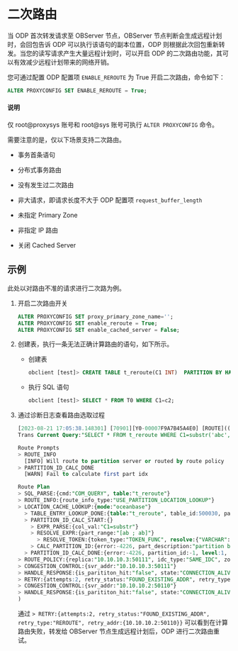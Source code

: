 # 二次路由

当 ODP 首次转发请求至 OBServer 节点，OBServer 节点判断会生成远程计划时，会回包告诉 ODP 可以执行该语句的副本位置，ODP 则根据此次回包重新转发。当您的读写请求产生大量远程计划时，可以开启 ODP 的二次路由功能，其可以有效减少远程计划带来的网络开销。

您可通过配置 ODP 配置项 `ENABLE_REROUTE` 为 True 开启二次路由，命令如下：

```sql
ALTER PROXYCONFIG SET ENABLE_REROUTE = True;
```

<main id="notice" type='explain'>
   <h4>说明</h4>
   <p>仅 root@proxysys 账号和 root@sys 账号可执行 <code>ALTER PROXYCONFIG</code> 命令。</p>
</main>

需要注意的是，仅以下场景支持二次路由。

* 事务首条语句

* 分布式事务路由

* 没有发生过二次路由

* 非大请求，即请求长度不大于 ODP 配置项 `request_buffer_length`

* 未指定 Primary Zone

* 非指定 IP 路由

* 关闭 Cached Server

## 示例

此处以对路由不准的请求进行二次路为例。

1. 开启二次路由开关

   ```sql
   ALTER PROXYCONFIG SET proxy_primary_zone_name='';
   ALTER PROXYCONFIG SET enable_reroute = True;
   ALTER PROXYCONFIG SET enable_cached_server = False;
   ```

2. 创建表，执行一条无法正确计算路由的语句，如下所示。

   * 创建表

     ```sql
     obclient [test]> CREATE TABLE t_reroute(C1 INT)  PARTITION BY HASH(C1) PARTITIONS 8;
     ```

   * 执行 SQL 语句

     ```sql
     obclient [test]> SELECT * FROM T0 WHERE C1=c2;
     ```

3. 通过诊断日志查看路由选取过程

   ```sql
   [2023-08-21 17:05:38.148301] [70901][Y0-00007F9A7B45A4E0] [ROUTE]((*route_diagnosis=
   Trans Current Query:"SELECT * FROM t_reroute WHERE C1=substr('abc',1,2)"
   
   Route Prompts
   > ROUTE_INFO
     [INFO] Will route to partition server or routed by route policy
   > PARTITION_ID_CALC_DONE
     [WARN] Fail to calculate first part idx
   
   Route Plan
   > SQL_PARSE:{cmd:"COM_QUERY", table:"t_reroute"}
   > ROUTE_INFO:{route_info_type:"USE_PARTITION_LOCATION_LOOKUP"}
   > LOCATION_CACHE_LOOKUP:{mode:"oceanbase"}
     > TABLE_ENTRY_LOOKUP_DONE:{table:"t_reroute", table_id:500030, partition_num:8, table_type:"USER TABLE", entry_from_remote:false}
     > PARTITION_ID_CALC_START:{}
       > EXPR_PARSE:{col_val:"C1=substr"}
       > RESOLVE_EXPR:{part_range:"[ab ; ab]"}
         > RESOLVE_TOKEN:{token_type:"TOKEN_FUNC", resolve:{"VARCHAR":"ab", collation:"utf8mb4_general_ci"}, token:"substr", expr_type:"OB_PROXY_EXPR_TYPE_FUNC_SUBSTR"}
       > CALC_PARTITION_ID:{error:-4226, part_description:"partition by hash(INT(binary)) partitions 8"}
     > PARTITION_ID_CALC_DONE:{error:-4226, partition_id:-1, level:1, partitions:"(p-1)"}
   > ROUTE_POLICY:{replica:"10.10.10.3:50111", idc_type:"SAME_IDC", zone_type:"ReadWrite", role:"FOLLOWER", type:"FULL", chosen_route_type:"ROUTE_TYPE_NONPARTITION_UNMERGE_LOCAL", route_policy:"MERGE_IDC_ORDER_OPTIMIZED", trans_consistency:"STRONG", session_consistency:"STRONG", proxy_idc_name:"zue"}
   > CONGESTION_CONTROL:{svr_addr:"10.10.10.3:50111"}
   > HANDLE_RESPONSE:{is_parititon_hit:"false", state:"CONNECTION_ALIVE"}
   > RETRY:{attempts:2, retry_status:"FOUND_EXISTING_ADDR", retry_type:"REROUTE", retry_addr:{10.10.10.2:50110}}
   > CONGESTION_CONTROL:{svr_addr:"10.10.10.2:50110"}
   > HANDLE_RESPONSE:{is_parititon_hit:"false", state:"CONNECTION_ALIVE"}
   )
   ```

   通过 `> RETRY:{attempts:2, retry_status:"FOUND_EXISTING_ADDR", retry_type:"REROUTE", retry_addr:{10.10.10.2:50110}}` 可以看到在计算路由失败，转发给 OBServer 节点生成远程计划后，ODP 进行二次路由重试。
